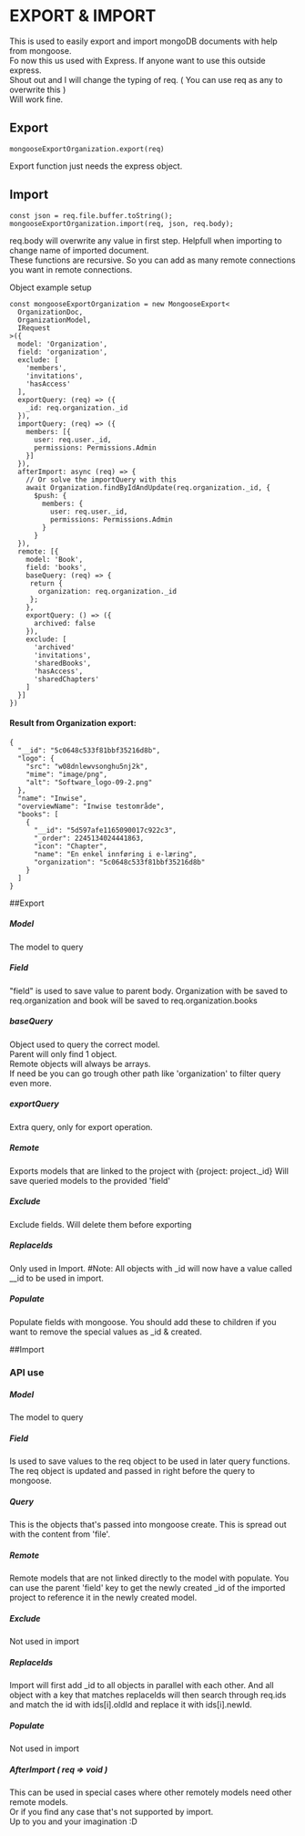 # EXPORT & IMPORT 

This is used to easily export and import mongoDB documents with help from mongoose.  
Fo now this us used with Express. If anyone want to use this outside express.  
Shout out and I will change the typing of req. ( You can use req as any to overwrite this )  
Will work fine.

## Export
```
mongooseExportOrganization.export(req)
```
Export function just needs the express object.
  
## Import
```
const json = req.file.buffer.toString();
mongooseExportOrganization.import(req, json, req.body);
```
req.body will overwrite any value in first step. Helpfull when importing to change name of imported document.  
These functions are recursive. So you can add as many remote connections you want in remote connections.

Object example setup

```
const mongooseExportOrganization = new MongooseExport<
  OrganizationDoc,
  OrganizationModel,
  IRequest
>({
  model: 'Organization',
  field: 'organization',
  exclude: [
    'members',
    'invitations',
    'hasAccess'
  ],
  exportQuery: (req) => ({
    _id: req.organization._id
  }),
  importQuery: (req) => ({
    members: [{
      user: req.user._id,
      permissions: Permissions.Admin
    }]
  }),
  afterImport: async (req) => {
    // Or solve the importQuery with this 
    await Organization.findByIdAndUpdate(req.organization._id, {
      $push: {
        members: {
          user: req.user._id,
          permissions: Permissions.Admin
        }
      }
  }),
  remote: [{
    model: 'Book',
    field: 'books',
    baseQuery: (req) => {
     return {
       organization: req.organization._id
     };
    },
    exportQuery: () => ({
      archived: false
    }),
    exclude: [
      'archived'
      'invitations',
      'sharedBooks',
      'hasAccess',
      'sharedChapters'
    ]
  }]
})
```

#### Result from Organization export:

```
{
  "__id": "5c0648c533f81bbf35216d8b",
  "logo": {
    "src": "w08dnlewvsonghu5nj2k",
    "mime": "image/png",
    "alt": "Software_logo-09-2.png"
  },
  "name": "Inwise",
  "overviewName": "Inwise testområde",
  "books": [
    {
      "__id": "5d597afe1165090017c922c3",
      "_order": 2245134024441863,
      "icon": "Chapter",
      "name": "En enkel innføring i e-læring",
      "organization": "5c0648c533f81bbf35216d8b"
    }
  ]
}
```

##Export

##### Model

The model to query

##### Field

"field" is used to save value to parent body.
Organization with be saved to req.organization and book will be saved to req.organization.books

##### baseQuery

Object used to query the correct model.  
Parent will only find 1 object.  
Remote objects will always be arrays.  
If need be you can go trough other path like 'organization' to filter query even more.

##### exportQuery

Extra query, only for export operation.

##### Remote

Exports models that are linked to the project with {project: project._id}
Will save queried models to the provided 'field'

##### Exclude

Exclude fields. Will delete them before exporting

##### ReplaceIds

Only used in Import. #Note: All objects with _id will now have a value called __id to be used in import.

##### Populate

Populate fields with mongoose. You should add these to children if you want to remove the special values as _id & created.


##Import

### API use

##### Model

The model to query

##### Field

Is used to save values to the req object to be used in later query functions. The req object is updated and passed in right before the query to mongoose.

##### Query

This is the objects that's passed into mongoose create.
This is spread out with the content from 'file'.

##### Remote

Remote models that are not linked directly to the model with populate.
You can use the parent 'field' key to get the newly created _id of the imported project to reference it in the newly created model.

##### Exclude

Not used in import

##### ReplaceIds

Import will first add _id to all objects in parallel with each other. And all object with a key that matches replaceIds will then search through req.ids and match the id with ids[i].oldId and replace it with ids[i].newId.

##### Populate

Not used in import

##### AfterImport ( req => void )

This can be used in special cases where other remotely models need other remote models.  
Or if you find any case that's not supported by import.  
Up to you and your imagination :D

